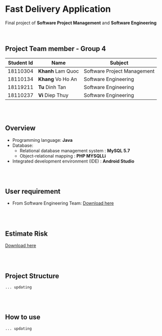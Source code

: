 # Fast Delivery Application
Final project of **Software Project Management** and **Software Engineering** <br/><br/><br/>

## Project Team member - Group 4

|Student Id| Name                  | Subject		                    |
|----------| ----------------------|--------------------------------|
|18110304  | **Khanh** Lam Quoc    | Software Project Management    |
|18110134  | **Khang** Vo Ho An    | Software Engineering           |
|18119211  | **Tu** Dinh Tan       | Software Engineering           |
|18110237  | **Vi** Diep Thuy      | Software Engineering           |

<br/>
<br/>

## Overview

- Programming language: **Java**
- Database:
  - Relational database management system : **MySQL 5.7**
  - Object-relational mapping : **PHP MYSQLLi**
- Integrated development environment (IDE) : **Android Studio**

<br/>
<br/>

## User requirement

- From Software Engineering Team: [Download here](Y%C3%AAu%20c%E1%BA%A7u%20%C4%91%E1%BB%81%20t%C3%A0i.pdf)

<br/>
<br/>

## Estimate Risk

[Download here](EstimateRisk.pdf)

<br/>
<br/>

## Project Structure
    ... updating
<br/>
<br/>


## How to use
    ... updating
<br/>
<br/>
